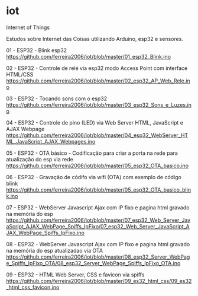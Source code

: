 # iot
Internet of Things

Estudos sobre Internet das Coisas utilizando Arduíno, esp32 e sensores.


01 - ESP32 - Blink esp32
	https://github.com/ferreira2006/iot/blob/master/01_esp32_Blink.ino

02 - ESP32 - Controle de relé via esp32 modo Access Point com interface HTML/CSS
	https://github.com/ferreira2006/iot/blob/master/02_esp32_AP_Web_Rele.ino

03 - ESP32 - Tocando sons com o esp32
	https://github.com/ferreira2006/iot/blob/master/03_esp32_Sons_e_Luzes.ino
		
04 - ESP32 - Controle de pino (LED) via Web Server HTML, JavaScript e AJAX Webpage
	https://github.com/ferreira2006/iot/blob/master/04_esp32_WebServer_HTML_JavaScript_AJAX_Webpages.ino
	
05 - ESP32 - OTA básico - Codificação para criar a porta na rede para atualização do esp via rede
	https://github.com/ferreira2006/iot/blob/master/05_esp32_OTA_basico.ino
	
06 - ESP32 - Gravação de códifo via wifi (OTA) com exemplo de código blink
	https://github.com/ferreira2006/iot/blob/master/05_esp32_OTA_basico_blink.ino
	
07 - ESP32 - WebServer Javascript Ajax com IP fixo e pagina html gravado na memória do esp 
https://github.com/ferreira2006/iot/blob/master/07_esp32_Web_Server_JavaScript_AJAX_WebPage_Spiffs_IpFixo/07_esp32_Web_Server_JavaScript_AJAX_WebPage_Spiffs_IpFixo.ino

08 - ESP32 - WebServer Javascript Ajax com IP fixo e pagina html gravado na memória do esp atualizadao via OTA
https://github.com/ferreira2006/iot/blob/master/08_esp32_Server_WebPage_Spiffs_IpFixo_OTA/08_esp32_Server_WebPage_Spiffs_IpFixo_OTA.ino

09 - ESP32 - HTML Web Server, CSS e favicon via spiffs
	https://github.com/ferreira2006/iot/blob/master/09_es32_html_css/09_es32_html_css_favicon.ino
